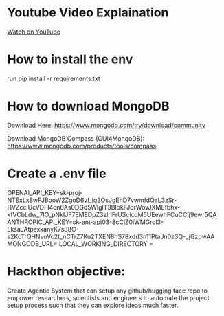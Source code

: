 # Youtube Video Explaination

[Watch on YouTube](https://youtu.be/J7OVgkGcQ-8)

# How to install the env
run pip install -r requirements.txt   


# How to download MongoDB  
Download Here: https://www.mongodb.com/try/download/community

Download MongoDB Compass (GUI4MongoDB): https://www.mongodb.com/products/tools/compass

# Create a .env file
OPENAI_API_KEY=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
ANTHROPIC_API_KEY=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
MONGODB_URL=<Ur Mongo db connection url>
LOCAL_WORKING_DIRECTORY = <full path in string format to a empty folder as job folder>


# Hackthon objective:
Create Agentic System that can setup any github/hugging face repo to empower researchers, scientists and engineers to automate the project setup process such that they can explore ideas much faster.